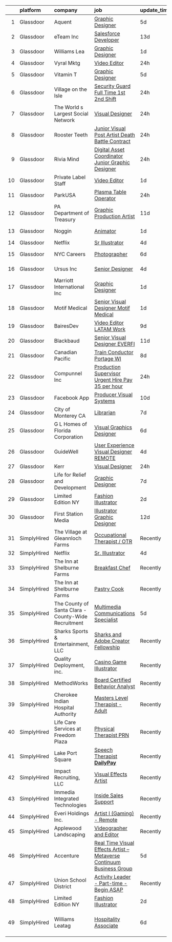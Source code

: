 

|    | platform    | company                                             | job                                                                                                                                                                                                                                                                                                                                                                                                                                                                                                                                                                                                                                                                                                                                                                                                                                                                                                                                                                                                                                                                                                                                                                                                                                                                                                                                                                                      | update_time   | location                    |
|---:|:------------|:----------------------------------------------------|:-----------------------------------------------------------------------------------------------------------------------------------------------------------------------------------------------------------------------------------------------------------------------------------------------------------------------------------------------------------------------------------------------------------------------------------------------------------------------------------------------------------------------------------------------------------------------------------------------------------------------------------------------------------------------------------------------------------------------------------------------------------------------------------------------------------------------------------------------------------------------------------------------------------------------------------------------------------------------------------------------------------------------------------------------------------------------------------------------------------------------------------------------------------------------------------------------------------------------------------------------------------------------------------------------------------------------------------------------------------------------------------------|:--------------|:----------------------------|
|  1 | Glassdoor   | Aquent                                              | [Graphic Designer](https://www.glassdoor.com/partner/jobListing.htm?pos=107&ao=1110586&s=58&guid=00000180fa021049bd8d2f027c6d11ff&src=GD_JOB_AD&t=SR&vt=w&cs=1_6530e55d&cb=1653461881274&jobListingId=1007877306846&cpc=C4A69CCDBB3B9599&jrtk=3-0-1g3t0443e3807001-1g3t0443rkf2n800-6481c9cdaf4baded--6NYlbfkN0DMrcEu7yrtATojKJA7cEzGQ3FdRGWLh0CZQInL4ECGI9gD0Wolx9R2EDT7B77c2cTyQDkqyA_RLZ2dQJPcGTFe5uBIYcfU2tr4e68Tm3MpsOkProIf1YDLd3CCJc0_dd97A9BMhT6qrNPagmMo6aJfw-XVQ8yC-bFCjPxmQEvppGbqU_e6_Zb4sLKWahj4G46jojzsP-SjqCNnHBTiflsscCWOVTpqfxMo_4s6UpBEJPlvmhw159_2wfaiqXUPWPlPk-XPMvIZmEgriXocM8IIshjziv243we9OMcU5uOS08x-7mhbkdocgH1rsvyAbTWKItBTDZkQls2QxEp8ghJKO5Ij26DxsmCgQpCSjIQKdP0G9_3YaCwlLqXHv0XAN1PdnNSNHhTknRXTfhQkKh6Fnk4TATsNOBekr4ZAhUO4fkybqf8jsvak7JwV9ETD05OKs9ScEUZCvA%3D%3D)                                                                                                                                                                                                                                                                                                                                                                                                                                                                                                                                                                                       | 5d            | Remote                      |
|  2 | Glassdoor   | eTeam Inc                                           | [Salesforce Developer](https://www.glassdoor.com/partner/jobListing.htm?pos=112&ao=1136043&s=58&guid=00000180fa021049bd8d2f027c6d11ff&src=GD_JOB_AD&t=SR&vt=w&cs=1_6be30cb8&cb=1653461881275&jobListingId=1007854457730&jrtk=3-0-1g3t0443e3807001-1g3t0443rkf2n800-859b901e1865a6c5-)                                                                                                                                                                                                                                                                                                                                                                                                                                                                                                                                                                                                                                                                                                                                                                                                                                                                                                                                                                                                                                                                                                    | 13d           | Chicago, IL                 |
|  3 | Glassdoor   | Williams Lea                                        | [Graphic Designer](https://www.glassdoor.com/partner/jobListing.htm?pos=104&ao=1110586&s=58&guid=00000180fa021049bd8d2f027c6d11ff&src=GD_JOB_AD&t=SR&vt=w&cs=1_be7c32a5&cb=1653461881274&jobListingId=1007885871572&cpc=6FC5BA77C9A4CD78&jrtk=3-0-1g3t0443e3807001-1g3t0443rkf2n800-f455aa3685472698--6NYlbfkN0Afw57Q_E86u0n5pDRa3a1ggl-5Y7CLs5OS8nOb7Upq0GrZ45udiQdT8saOK6ufXae7gOKd4pwRZFjuAKJwEuwAGMzKWb0NAGnv5ArqNDld2DaTo5DAjxs0h6ytm8krw0QCOYfNLvFFNHTLhX1xYUG0wtIBexGHIX1rreNXU1rzobiOMMigJIrRTn9vFbj28SApp5ta7rfSco9U5dAgXrspv9kuG1O1kd4tL3QNjghrUHIvW9NeXbqgtD3eVL47irQuKXWgcPrF1cQfc7Yz-Mc0NXZZtFvJ3k_sa-qbcOmG-TueY0oFzXI9ct8PI8XJvOWbFd5O4tqiAqhdXFlArihAvcjGCU0kKbZrQ0OeKD-1c5jW9h0LfSoeckkaG_L8egNHDnNfkhlMmz2aLXOf71upxDDhCiGQD5cc9Wzkm3OAgF9sE6elfaGCImxWpcIHhDSaHN_aiAnB3xQx6FGLNhezEBssIHjc2X3M2TP9ueFD8C0TZivx-22VYjZaKLAnPTb2VFeiCywNJ1vNi8iQUdgKwKbH9fpTsIjDZbR4kq-MOjHiWIbs_MEA2jZ4NHaHFtcKW8-o_c-P0wcx8Yx6zrnK_QAXS1AjWx9IfvQa2zqfbJooMHKE4PhFzLDJRPer-rkCBPirYSy00LUgi89zcYs8P0z1Wzg_pbysfWDRNfWCq_uubN-fCpI5Y1ArIsHjqMH5CJDQZEX4aL1GfnDRbLUbtXXm-duMqT0HC--oneNIwPyvVw-m2hqw9zeA6P3H3oQTw2BIIJrdMJBpSXSD14hDAB0qPjLPiHw%3D)                                                                                                                                                                                                                                     | 1d            | New York, NY                |
|  4 | Glassdoor   | Vyral Mktg                                          | [Video Editor](https://www.glassdoor.com/partner/jobListing.htm?pos=119&ao=1136043&s=58&guid=00000180fa021049bd8d2f027c6d11ff&src=GD_JOB_AD&t=SR&vt=w&ea=1&cs=1_331cb7c2&cb=1653461881276&jobListingId=1007889695459&jrtk=3-0-1g3t0443e3807001-1g3t0443rkf2n800-2de894077b9d2457-)                                                                                                                                                                                                                                                                                                                                                                                                                                                                                                                                                                                                                                                                                                                                                                                                                                                                                                                                                                                                                                                                                                       | 24h           | Omaha, NE                   |
|  5 | Glassdoor   | Vitamin T                                           | [Graphic Designer](https://www.glassdoor.com/partner/jobListing.htm?pos=106&ao=1110586&s=58&guid=00000180fa021049bd8d2f027c6d11ff&src=GD_JOB_AD&t=SR&vt=w&cs=1_5d552f97&cb=1653461881274&jobListingId=1007877187329&cpc=8795CF9063CD573D&jrtk=3-0-1g3t0443e3807001-1g3t0443rkf2n800-a904d3ba8a45659f--6NYlbfkN0DMrcEu7yrtATojKJA7cEzGQ3FdRGWLh0CZQInL4ECGI6k5tN82kdM0OKoro5eXmjrufZqZtXfByh95POie7Dk4LU8AtDKfROUtvhwyHSRX0BPiC4O9LsMimw_JRRO4mI7EgKB9dPnx7FcR5W7gjg1_OSVrvxRwmVUfNlu4UljO7gmoSlQcSfqlTZJbUFrVEA1V-mmRZBvThyZYbSqP4cDduzigK5UujjRiJN5bi88TwDoLXfcf5CXIIPHbK683CFtC7NWs2IdYYl-ZjLqFETIpMw0yiAzlI-P2OpzvezBb2NaGQ_MDCoSU71yNU6rH3wPTmPigSIpURo5sGu3enEqQiI1VnWmyfK0VpAjwRkqb4dsT4ktcz0rMn_2u0G_5EBVktBvrloR9_b9fX6kN7wMzkgwOxVHAJF54xqXMmRC19lM08SWvh4m_s_UFOKfa0AEniZUn7e3Ok7ZdriPulSct)                                                                                                                                                                                                                                                                                                                                                                                                                                                                                                                                                                                   | 5d            | Remote                      |
|  6 | Glassdoor   | Village on the Isle                                 | [Security Guard   Full Time   1st   2nd Shift](https://www.glassdoor.com/partner/jobListing.htm?pos=129&ao=1136043&s=58&guid=00000180fa021049bd8d2f027c6d11ff&src=GD_JOB_AD&t=SR&vt=w&cs=1_2762c8c9&cb=1653461881281&jobListingId=1007889899021&jrtk=3-0-1g3t0443e3807001-1g3t0443rkf2n800-4cc98653fa6e1ace-)                                                                                                                                                                                                                                                                                                                                                                                                                                                                                                                                                                                                                                                                                                                                                                                                                                                                                                                                                                                                                                                                            | 24h           | Venice, FL                  |
|  7 | Glassdoor   | The World s Largest Social Network                  | [Visual Designer](https://www.glassdoor.com/partner/jobListing.htm?pos=105&ao=1110586&s=58&guid=00000180fa021049bd8d2f027c6d11ff&src=GD_JOB_AD&t=SR&vt=w&ea=1&cs=1_daa7f4d6&cb=1653461881275&jobListingId=1007890992157&cpc=A65DF3A704A48F9B&jrtk=3-0-1g3t0443e3807001-1g3t0443rkf2n800-ed9ce4049e51a4ff--6NYlbfkN0DSgjPPcnEdvoK3uuxfISLALE6pB1FR7YSHOr_tSg5_QGIhoz_2VqUepdcKLBLI_zR7N3HAHyg0z2NlC88Xx28WzzRLRFQVTgUXr2B-Nuc2n5hbenLub6C7dGiuPZ1Ewn3tBEIZbTQkhddioPWKJi-Nnhb9r85uYMoaPBoq7_x6qEf6spCPF0COsfKfzDXS5zW7tZ3Ehf2VzG6AvWFS_uDaSIOnlLjJAs9alTI63ADnUnYPatyIqUJ90zAS2XRJHvTaGcjZ89v4rFV1-qKTffABxUQ7uN6uTJRqFXxQyPpdDk6FmIJHWlOkKqdNDp1PSbS0yKjogAp8OuO7wsR1EwSewa4qDdVcE7eLN53Hl0KdmUspUvvhmyJfeDW8KCyzdUbPXmdieXRGfC0Uwh_Z9d8VM2OG_K9fkj5g2U4XHR0y4grLM8PAI-8Nu5qwxi3whNGwiB6w-ezIz9uZDrRkPPmCiWyXC20Bg-DZWoFNugCzb6mT1Anh2LcMcidXGW96LubXZAf2lySbEY0s9wmJuPd7O-TKdSad65Fh4EaoFuzCqmrlnAod7EkBF_KxIR6ZtogGnfBspWMleo9FA-bgG8ZAMEMTJZDveSg%3D)                                                                                                                                                                                                                                                                                                                                                                                                                                 | 24h           | New York, NY                |
|  8 | Glassdoor   | Rooster Teeth                                       | [Junior Visual Post Artist  Death Battle   Contract](https://www.glassdoor.com/partner/jobListing.htm?pos=124&ao=1136043&s=58&guid=00000180fa021049bd8d2f027c6d11ff&src=GD_JOB_AD&t=SR&vt=w&cs=1_d1d886a0&cb=1653461881280&jobListingId=1007889893029&jrtk=3-0-1g3t0443e3807001-1g3t0443rkf2n800-4e0f2f0c30e82486-)                                                                                                                                                                                                                                                                                                                                                                                                                                                                                                                                                                                                                                                                                                                                                                                                                                                                                                                                                                                                                                                                      | 24h           | Austin, TX                  |
|  9 | Glassdoor   | Rivia Mind                                          | [Digital Asset Coordinator   Junior Graphic Designer](https://www.glassdoor.com/partner/jobListing.htm?pos=102&ao=1110586&s=58&guid=00000180fa021049bd8d2f027c6d11ff&src=GD_JOB_AD&t=SR&vt=w&ea=1&cs=1_dfc3c785&cb=1653461881274&jobListingId=1007890102769&cpc=AF770993EC679D41&jrtk=3-0-1g3t0443e3807001-1g3t0443rkf2n800-5a18e3f000fb5be6--6NYlbfkN0DBHElbVzrerPYjGQLoFxzI3mE6t27TSbnoU03QMlrpXYSCuylsV1G3U28nWRWRtW9Ovagy9nFMYkH5D5wK5AB-IA8UapfQr8f-fjXa0PlR0Bjm72fpGLBfb6wur8Ja0KSQa0iZx9k9qCqUFg8k_8CQ2KfZHqbAE9SRRWMFOgniHbT_BzwwuTQ4EkHMT_kxe4FhSLWAz6vqPFxpE7h21_NNjJOg-sVM6Jv5s36NWLZuCstsVGjamErwJVk7U8W1CtSEDwEEVFEmPYyG1Ov6byPCtplcy-P7FW3KhVo5S5CPWxEqcgtK5mMUDm3zICCQY3oddSkx9yScfUT2duCEkriFJfGeqLhFlZA6pDILIQEELBftE8uLjTeHNPQh7W_H8bHc7QxISzanH63o2J8BwOsFKneE7yJIpc4BEcdNCxXBzPFe-fXl4BvgKHOwGD5mNmSOMUeu9bsbNjEEBVwxeyTKUjTlSRHtgdZnrORJZPo4ijccEjY1PoU0O8dTrvoWMdU%3D)                                                                                                                                                                                                                                                                                                                                                                                                                                                                                             | 24h           | Remote                      |
| 10 | Glassdoor   | Private Label Staff                                 | [Video Editor](https://www.glassdoor.com/partner/jobListing.htm?pos=114&ao=1136043&s=58&guid=00000180fa021049bd8d2f027c6d11ff&src=GD_JOB_AD&t=SR&vt=w&ea=1&cs=1_14ede5f6&cb=1653461881275&jobListingId=1007887136105&jrtk=3-0-1g3t0443e3807001-1g3t0443rkf2n800-ec9544328fed835d-)                                                                                                                                                                                                                                                                                                                                                                                                                                                                                                                                                                                                                                                                                                                                                                                                                                                                                                                                                                                                                                                                                                       | 1d            | Baltimore, MD               |
| 11 | Glassdoor   | ParkUSA                                             | [Plasma Table Operator](https://www.glassdoor.com/partner/jobListing.htm?pos=126&ao=1136043&s=58&guid=00000180fa021049bd8d2f027c6d11ff&src=GD_JOB_AD&t=SR&vt=w&cs=1_185d48a3&cb=1653461881280&jobListingId=1007889867986&jrtk=3-0-1g3t0443e3807001-1g3t0443rkf2n800-b03be94b91ebca61-)                                                                                                                                                                                                                                                                                                                                                                                                                                                                                                                                                                                                                                                                                                                                                                                                                                                                                                                                                                                                                                                                                                   | 24h           | Houston, TX                 |
| 12 | Glassdoor   | PA Department of Treasury                           | [Graphic Production Artist](https://www.glassdoor.com/partner/jobListing.htm?pos=103&ao=1110586&s=58&guid=00000180fa021049bd8d2f027c6d11ff&src=GD_JOB_AD&t=SR&vt=w&ea=1&cs=1_a72c3fc4&cb=1653461881274&jobListingId=1007861835366&cpc=9DC6E4D8324653EE&jrtk=3-0-1g3t0443e3807001-1g3t0443rkf2n800-d1e86d3640b29cbb--6NYlbfkN0Bhl-FdKKiMAjH1L6cZ6qJWSAe0Tf1J8XERlKcs7NjnmiZvyAlBgE8BtwYDgFO6M0TbK7deMqshs6in4yCjSkwr116EpvKkxiUTLohjUcof7fosk-gKJKbkkGVI5I-yur734tK0tXLpK2HBHVXPpE-edNQBgpn0sNwAaXZrOUxvySCoXniiBQlRjITCeVKegDDzgKrk_zjvZ6OmJzROH-kZ41JdtyGFbw4NYyYBE3nTA-F2qzFCoJ4Vob_Rx66JZncj_jna2cROQSINEvvZitIJh8s5D_Fa6FVpc3M4XAhSNgHBCMmej3VCHVITY5xG88i-KGnjWPN9i0hZ4sac1WiYu8FmgWpEUxd2iVp4JCohKjpmkmsNAWavuV0qeTBrpJjDpN-eNSbCyG-2cRQ34mtUzDk-YUK3ZznYF0lSoYvLyQxwXGeO__2fonRXMSPvflWOlZja2j7YY-AqSLrnf6UazP3wpsE_FqoIVVR-ib_T9HkOwk-H1ctCP_7yNiMfpTpbBTON5lsfSw%3D%3D)                                                                                                                                                                                                                                                                                                                                                                                                                                                                                                         | 11d           | Harrisburg, PA              |
| 13 | Glassdoor   | Noggin                                              | [Animator](https://www.glassdoor.com/partner/jobListing.htm?pos=116&ao=1136043&s=58&guid=00000180fa021049bd8d2f027c6d11ff&src=GD_JOB_AD&t=SR&vt=w&cs=1_858d6758&cb=1653461881276&jobListingId=1007886627849&jrtk=3-0-1g3t0443e3807001-1g3t0443rkf2n800-2723e75647fd01ba-)                                                                                                                                                                                                                                                                                                                                                                                                                                                                                                                                                                                                                                                                                                                                                                                                                                                                                                                                                                                                                                                                                                                | 1d            | New York, NY                |
| 14 | Glassdoor   | Netflix                                             | [Sr  Illustrator](https://www.glassdoor.com/partner/jobListing.htm?pos=111&ao=1136043&s=58&guid=00000180fa021049bd8d2f027c6d11ff&src=GD_JOB_AD&t=SR&vt=w&cs=1_f1824d4f&cb=1653461881275&jobListingId=1007880312763&jrtk=3-0-1g3t0443e3807001-1g3t0443rkf2n800-aba62c5e690865f5-)                                                                                                                                                                                                                                                                                                                                                                                                                                                                                                                                                                                                                                                                                                                                                                                                                                                                                                                                                                                                                                                                                                         | 4d            | Remote                      |
| 15 | Glassdoor   | NYC Careers                                         | [Photographer](https://www.glassdoor.com/partner/jobListing.htm?pos=120&ao=1136043&s=58&guid=00000180fa021049bd8d2f027c6d11ff&src=GD_JOB_AD&t=SR&vt=w&cs=1_3c6274f6&cb=1653461881280&jobListingId=1007873133841&jrtk=3-0-1g3t0443e3807001-1g3t0443rkf2n800-4e7b1ebae02a3519-)                                                                                                                                                                                                                                                                                                                                                                                                                                                                                                                                                                                                                                                                                                                                                                                                                                                                                                                                                                                                                                                                                                            | 6d            | Brooklyn, NY                |
| 16 | Glassdoor   | Ursus  Inc                                          | [Senior Designer](https://www.glassdoor.com/partner/jobListing.htm?pos=109&ao=1110586&s=58&guid=00000180fa021049bd8d2f027c6d11ff&src=GD_JOB_AD&t=SR&vt=w&ea=1&cs=1_1fd61d55&cb=1653461881275&jobListingId=1007880188150&cpc=5EFBB0462F9C6B7A&jrtk=3-0-1g3t0443e3807001-1g3t0443rkf2n800-f790604e3c5aaa42--6NYlbfkN0CT8vBT9H5mqECx2dfLV_FONLPDKpIRssxVwtj05Tmm4rA5I0VNOPdM1oYsK66ov5pXlpwwpN5JW6UYcdpLwltPh-PovBYBfFQZ84mJvVKzy9hVUYOrHFJehdVWiGLiHjTRU7zi4ktlpLeM4lCzA06B9mI3aHrfIHAebzRt4MABrwl-5MMxFCjYAyyOiYLylHju7iW5_L5RTLG40kww7InI31BGCUeB5ysn0_i4CbYhlQYKMF-n-dHeGkRiSsOJoVy3mXDNeKn_QAnszuHir6OQGkYc8Unyp2P8WgiAYM7wcpQxTME3N8_3mFIsoGmj54jUK5_Fqfp6jWzD2HWKcVf7GZ8HbxRLv_NWO_JGa9DLMvZoBABwrNJm-r52F88ZJph3jvVFg9mWTWwrHAPLgiKKe654oDyct7adFQepAMFYOwVx1CdEkPpk5J1nIDEJ6Ns_rHty8QoEJPXckrITNkSWiRG9QO91uSHvczPN4OVc6S9dyo247EhV1dRHgBvejQiNyWehh68gG5qeKrtrWchJi19UO2psy7VBUhDLhBzrIRxK3vUrLNyiOx41KJeykmnIvqWrikuWyl1tEqq4b19YcgFDGOYgFvYDIeXk-t7bEi4Q5HZxhIRW0Epw1_t0n8hyKx0nWnDGwInyOF9mBSIfxujRCVCsuQgV21EhO9IV58eRlx9mxQ0MTKEuPziDsNlkAMA9ywmorvFFizYWrgNTFfOaikT0iUVxmCpQBlRRsDQrL093wbgvSDmfuyK7vujkFL8NwyYeHRwaI87cH3dc_27TzoZmRznaAvirP54DStGgnwwSb8E4gGWzleT0RwGeJX2rS_U4r01DXAacu2d3CDyyXvQEc9POfh7FohFJK5OvEh3w35c7pN-SxWw9TPDdgUPlApJiBNqQxd9D595Sre1Zrx4MK3FdDfmp8stH1Lo0aVFGLd1NYrmQMN9TDDFerHm_JJ41DBQwWG8jeDsGTdSFS3xi4orGhc4MN1b23ZaBJuPFFRRMh8QKU8ZCPiM%3D) | 4d            | Berkeley, CA                |
| 17 | Glassdoor   | Marriott International  Inc                         | [Graphic Designer](https://www.glassdoor.com/partner/jobListing.htm?pos=128&ao=1136043&s=58&guid=00000180fa021049bd8d2f027c6d11ff&src=GD_JOB_AD&t=SR&vt=w&cs=1_df2c2ee0&cb=1653461881281&jobListingId=1007887425556&jrtk=3-0-1g3t0443e3807001-1g3t0443rkf2n800-a59d261ad0a33b3a-)                                                                                                                                                                                                                                                                                                                                                                                                                                                                                                                                                                                                                                                                                                                                                                                                                                                                                                                                                                                                                                                                                                        | 1d            | Grapevine, TX               |
| 18 | Glassdoor   | Motif Medical                                       | [Senior Visual Designer   Motif Medical](https://www.glassdoor.com/partner/jobListing.htm?pos=115&ao=1136043&s=58&guid=00000180fa021049bd8d2f027c6d11ff&src=GD_JOB_AD&t=SR&vt=w&cs=1_c2969145&cb=1653461881276&jobListingId=1007886803509&jrtk=3-0-1g3t0443e3807001-1g3t0443rkf2n800-5097aa4e3d953b05-)                                                                                                                                                                                                                                                                                                                                                                                                                                                                                                                                                                                                                                                                                                                                                                                                                                                                                                                                                                                                                                                                                  | 1d            | Asheville, NC               |
| 19 | Glassdoor   | BairesDev                                           | [Video Editor  LATAM  Work](https://www.glassdoor.com/partner/jobListing.htm?pos=127&ao=1136043&s=58&guid=00000180fa021049bd8d2f027c6d11ff&src=GD_JOB_AD&t=SR&vt=w&cs=1_18e3a50a&cb=1653461881281&jobListingId=1007863640493&jrtk=3-0-1g3t0443e3807001-1g3t0443rkf2n800-23676dd47907aceb-)                                                                                                                                                                                                                                                                                                                                                                                                                                                                                                                                                                                                                                                                                                                                                                                                                                                                                                                                                                                                                                                                                               | 9d            | Colon, PA                   |
| 20 | Glassdoor   | Blackbaud                                           | [Senior Visual Designer   EVERFI](https://www.glassdoor.com/partner/jobListing.htm?pos=121&ao=1136043&s=58&guid=00000180fa021049bd8d2f027c6d11ff&src=GD_JOB_AD&t=SR&vt=w&cs=1_15837d2d&cb=1653461881280&jobListingId=1007861583733&jrtk=3-0-1g3t0443e3807001-1g3t0443rkf2n800-465e3e51c1d92714-)                                                                                                                                                                                                                                                                                                                                                                                                                                                                                                                                                                                                                                                                                                                                                                                                                                                                                                                                                                                                                                                                                         | 11d           | Remote                      |
| 21 | Glassdoor   | Canadian Pacific                                    | [Train Conductor   Portage  WI](https://www.glassdoor.com/partner/jobListing.htm?pos=117&ao=1136043&s=58&guid=00000180fa021049bd8d2f027c6d11ff&src=GD_JOB_AD&t=SR&vt=w&cs=1_b9f01504&cb=1653461881276&jobListingId=1007867401406&jrtk=3-0-1g3t0443e3807001-1g3t0443rkf2n800-f8356221b14a9365-)                                                                                                                                                                                                                                                                                                                                                                                                                                                                                                                                                                                                                                                                                                                                                                                                                                                                                                                                                                                                                                                                                           | 8d            | Portage, WI                 |
| 22 | Glassdoor   | Compunnel Inc                                       | [Production Supervisor   Urgent Hire   Pay  35 per hour](https://www.glassdoor.com/partner/jobListing.htm?pos=110&ao=1110586&s=58&guid=00000180fa021049bd8d2f027c6d11ff&src=GD_JOB_AD&t=SR&vt=w&ea=1&cs=1_2c7f4aa7&cb=1653461881275&jobListingId=1007890098398&cpc=3BA4CE39D5B5DEF5&jrtk=3-0-1g3t0443e3807001-1g3t0443rkf2n800-565495c52e52ad0c--6NYlbfkN0DU7hgtDhmC-fI0i-N7DqaBmluWfFdS70gHoSazL13xmdvqeN22f1DQ6w28U7ClO_VoyRpEuVM0QjpUkf-MLOLQivWvyTBCHJEIEU4u-01IwnzQ0LSM7WmVPWC7cfXJmCzHC230tj0VQiA3FqU8j-1rINOyw6TH5LqpiryoRrWN5ehljsO9mvmyR6Z-yXaq25hlSxganHfbQjLTsAPPF9IAMdfSKSvhJc9sHK9arbvM2HIji1wSC4odE5f9Jv2_jW9buCN6WN1UhEHQ8yjmkRU8-SSWUCjTCAlj-MxYa-PdU8ocm2JA8vxW5AYhdFdNQ49YqzOkoX7YyPsaQXuxu6Ag6CuY_hAwXD3yKYWIFtecRTA1ty5DFdyjVSgqsfpcU6jB-xYTJRoDL7J3iU8HfZ1V_b3OUPE0bPrFpiFMB1lw7iwd4ZbgLm967fSsSku-dTRpRinGXaX6XksLFkRSW8q2QCAI9CsOxYDz2IRQrmbVMxS_sZVW9Ke66mjSazpLvcdLDyckJ0tCk5qLQMTm_dTl)                                                                                                                                                                                                                                                                                                                                                                                                                                                                        | 24h           | Sycamore, IL                |
| 23 | Glassdoor   | Facebook App                                        | [Producer  Visual Systems](https://www.glassdoor.com/partner/jobListing.htm?pos=123&ao=1136043&s=58&guid=00000180fa021049bd8d2f027c6d11ff&src=GD_JOB_AD&t=SR&vt=w&cs=1_c23a9195&cb=1653461881280&jobListingId=1007862945705&jrtk=3-0-1g3t0443e3807001-1g3t0443rkf2n800-1d21de8145ea12bf-)                                                                                                                                                                                                                                                                                                                                                                                                                                                                                                                                                                                                                                                                                                                                                                                                                                                                                                                                                                                                                                                                                                | 10d           | Remote                      |
| 24 | Glassdoor   | City of Monterey  CA                                | [Librarian](https://www.glassdoor.com/partner/jobListing.htm?pos=122&ao=1136043&s=58&guid=00000180fa021049bd8d2f027c6d11ff&src=GD_JOB_AD&t=SR&vt=w&cs=1_a455b742&cb=1653461881280&jobListingId=1007869662401&jrtk=3-0-1g3t0443e3807001-1g3t0443rkf2n800-24a27717bff5c0ef-)                                                                                                                                                                                                                                                                                                                                                                                                                                                                                                                                                                                                                                                                                                                                                                                                                                                                                                                                                                                                                                                                                                               | 7d            | Monterey, CA                |
| 25 | Glassdoor   | G L Homes of Florida Corporation                    | [Visual Graphics Designer](https://www.glassdoor.com/partner/jobListing.htm?pos=130&ao=1136043&s=58&guid=00000180fa021049bd8d2f027c6d11ff&src=GD_JOB_AD&t=SR&vt=w&cs=1_2562ed9c&cb=1653461881281&jobListingId=1007875149918&jrtk=3-0-1g3t0443e3807001-1g3t0443rkf2n800-0e18f59acc450623-)                                                                                                                                                                                                                                                                                                                                                                                                                                                                                                                                                                                                                                                                                                                                                                                                                                                                                                                                                                                                                                                                                                | 6d            | Sunrise, FL                 |
| 26 | Glassdoor   | GuideWell                                           | [User Experience Visual Designer  REMOTE ](https://www.glassdoor.com/partner/jobListing.htm?pos=113&ao=1136043&s=58&guid=00000180fa021049bd8d2f027c6d11ff&src=GD_JOB_AD&t=SR&vt=w&cs=1_0aa0b207&cb=1653461881275&jobListingId=1007880495130&jrtk=3-0-1g3t0443e3807001-1g3t0443rkf2n800-724e2b5a768c864e-)                                                                                                                                                                                                                                                                                                                                                                                                                                                                                                                                                                                                                                                                                                                                                                                                                                                                                                                                                                                                                                                                                | 4d            | Remote                      |
| 27 | Glassdoor   | Kerr                                                | [Visual Designer](https://www.glassdoor.com/partner/jobListing.htm?pos=101&ao=1110586&s=58&guid=00000180fa021049bd8d2f027c6d11ff&src=GD_JOB_AD&t=SR&vt=w&cs=1_79e16884&cb=1653461881274&jobListingId=1007891089235&cpc=BCC169F53084E245&jrtk=3-0-1g3t0443e3807001-1g3t0443rkf2n800-b6f85b23a7063880--6NYlbfkN0AOHwrLlyTXiG3HfdcLhaCVf3-H-RbPAVLFEo3oL0rfm3fE8m1zPVraZSUGq2CqPCkcwpUJo9YmwYnApl_Gfriz_gWYzBZTi0009kxhjHqdSMvCV0MZm7JjQvCKGQC3Uf6e7ABi6oauSd0Qo-8tijbNiFxueDy_e_110dtdhN09dtsXroUeFwK4Bcgj9itZjI4v-O2ktZOeL21PBGtuftuJCOyiAfHE0AnTi1Yj26y0pxPtFLuiUOWJ3HkTwWvCgIjIdepTCPUE3ZPOtoYjnn0WtXiEEG4K2ADEAcsyYfSfAhMK8qzUBABY4krk7QeeBPDGlZSeyPOe0eLDykBzsnEazbfM_fNh8-N_Bj9CK01YopFLbcJE8dOvb8ejn_Jrb1BMxiyXv5TvmCGCNHaXqL-Ix6_xVNnUqvMJOmp_Ez9JPK8AyCIdh8bmXUj_9aeSl6TAXqI_Mw61WblfuOJpcA1-2OZc__TfHfWr7GUpbj1IysCOetOS5uaVvuWGhFwmZonQKpmxKSvcBJfhLdTGEW7pb9kMgKJRY4Pm3moTDxSF8mnW5_axe0v-OhWtl-LCHhHThw87eOdXvQ%3D%3D)                                                                                                                                                                                                                                                                                                                                                                                                                                                        | 24h           | Brea, CA                    |
| 28 | Glassdoor   | Life for Relief and Development                     | [Graphic Designer](https://www.glassdoor.com/partner/jobListing.htm?pos=108&ao=1110586&s=58&guid=00000180fa021049bd8d2f027c6d11ff&src=GD_JOB_AD&t=SR&vt=w&ea=1&cs=1_7c767d01&cb=1653461881275&jobListingId=1007869682280&cpc=8795CF9063CD573D&jrtk=3-0-1g3t0443e3807001-1g3t0443rkf2n800-71dc6a145e31e455--6NYlbfkN0De79EudH-ELfKev3hkocuRAqbhkRWEayWM_E9jlXXKsukUXvrk2bQCvlGmz3nH48nlwaf2q4J2iCPlBI6nn777UKQngM9wJ4anf6MVQ5dDDIVSdZ7fo8Mr8rPznlClCRc-k_SadEE3CSilonyliipVIpY2qbtVEupD9WTcl4xxFVa3gr73OtCsRA2U3c6lNCxryeTa2sK8o3UAy-iC7LU4QrbTehD1e00keDr07bqjZH1rq5-8nzyo2tXTdXLbsYnXU-fNq_0P3I6hUx6v8KoI7fk39Swq4YgNOOFkV2uPyUnCjbb_uTQgtZUr6pOvIiDMTOmawMHUo3a0sbnBT3k0nBTkHGvyZ6tGUVjDV-wwsNxqbWhiHrJmH7RV6SsGSsDvwBWtbU-1BMqezxWN0L5CFHT3sgPOYfXQsVehNxrUHzQOmAgGKZD5h4iguz8y7w4RORYjJD95zRLBkQQ-wMj1acoMMgrRQEzdQsq1o7f-2uQlfqaASS4LiaJajTAGBnk%3D)                                                                                                                                                                                                                                                                                                                                                                                                                                                                                                                                | 7d            | Remote                      |
| 29 | Glassdoor   | Limited Edition NY                                  | [Fashion Illustrator](https://www.glassdoor.com/partner/jobListing.htm?pos=118&ao=1136043&s=58&guid=00000180fa021049bd8d2f027c6d11ff&src=GD_JOB_AD&t=SR&vt=w&ea=1&cs=1_7005ae37&cb=1653461881276&jobListingId=1007882435011&jrtk=3-0-1g3t0443e3807001-1g3t0443rkf2n800-7d49bf2b1f033683-)                                                                                                                                                                                                                                                                                                                                                                                                                                                                                                                                                                                                                                                                                                                                                                                                                                                                                                                                                                                                                                                                                                | 2d            | Monroe, NY                  |
| 30 | Glassdoor   | First Station Media                                 | [Illustrator Graphic Designer](https://www.glassdoor.com/partner/jobListing.htm?pos=125&ao=1136043&s=58&guid=00000180fa021049bd8d2f027c6d11ff&src=GD_JOB_AD&t=SR&vt=w&ea=1&cs=1_cb13af95&cb=1653461881280&jobListingId=1007857722841&jrtk=3-0-1g3t0443e3807001-1g3t0443rkf2n800-027e94471bd27712-)                                                                                                                                                                                                                                                                                                                                                                                                                                                                                                                                                                                                                                                                                                                                                                                                                                                                                                                                                                                                                                                                                       | 12d           | Remote                      |
| 31 | SimplyHired | The Village at Gleannloch Farms                     | [Occupational Therapist / OTR](https://www.simplyhired.com/job/lyLad4AQlplJe0KSFyzRPqe0jUVF6P2b4FhFn-ZEeLrOOXe6aPLxPg?q=visual+effects)                                                                                                                                                                                                                                                                                                                                                                                                                                                                                                                                                                                                                                                                                                                                                                                                                                                                                                                                                                                                                                                                                                                                                                                                                                                  | Recently      | Spring, TX                  |
| 32 | SimplyHired | Netflix                                             | [Sr. Illustrator](https://www.simplyhired.com/job/gvB5XFtICjHSsyDCaMyJK4Csma9RGhnfWSJeR-ckq2WqNuSwBrIklQ?q=visual+effects)                                                                                                                                                                                                                                                                                                                                                                                                                                                                                                                                                                                                                                                                                                                                                                                                                                                                                                                                                                                                                                                                                                                                                                                                                                                               | 4d            | Remote                      |
| 33 | SimplyHired | The Inn at Shelburne Farms                          | [Breakfast Chef](https://www.simplyhired.com/job/0jrcAaW3D1ZvF9M_z-J6AuZ238hKRId3b7EM7Mq1o9jXceDBZdeE7Q?q=visual+effects)                                                                                                                                                                                                                                                                                                                                                                                                                                                                                                                                                                                                                                                                                                                                                                                                                                                                                                                                                                                                                                                                                                                                                                                                                                                                | Recently      | Shelburne, VT               |
| 34 | SimplyHired | The Inn at Shelburne Farms                          | [Pastry Cook](https://www.simplyhired.com/job/vY_l9UjVJ6x1Nukh8-fzSqsyElew8x1nvft8t7G2dC1Ehw8zDq6KuQ?q=visual+effects)                                                                                                                                                                                                                                                                                                                                                                                                                                                                                                                                                                                                                                                                                                                                                                                                                                                                                                                                                                                                                                                                                                                                                                                                                                                                   | Recently      | Shelburne, VT               |
| 35 | SimplyHired | The County of Santa Clara - County-Wide Recruitment | [Multimedia Communications Specialist](https://www.simplyhired.com/job/PKkB4Gnvx2r2kk360s1s_48yEaPFmDf2JlsIxZLK5hdh5q4yBYfkrA?q=visual+effects)                                                                                                                                                                                                                                                                                                                                                                                                                                                                                                                                                                                                                                                                                                                                                                                                                                                                                                                                                                                                                                                                                                                                                                                                                                          | 5d            | San Jose, CA                |
| 36 | SimplyHired | Sharks Sports & Entertainment, LLC                  | [Sharks and Adobe Creator Fellowship](https://www.simplyhired.com/job/bv-Su-YdHCSYl5gqoDGrm8uuKfXcqMKu2lytDA27kww2go6BxLuN5g?q=visual+effects)                                                                                                                                                                                                                                                                                                                                                                                                                                                                                                                                                                                                                                                                                                                                                                                                                                                                                                                                                                                                                                                                                                                                                                                                                                           | Recently      | San Jose, CA                |
| 37 | SimplyHired | Quality Deployment, inc.                            | [Casino Game Illustrator](https://www.simplyhired.com/job/11XkHzTvsdC29-8zbQmk8RqCxict-LOKTK2U7Z1IcQ3bHMlai16Y_Q?q=visual+effects)                                                                                                                                                                                                                                                                                                                                                                                                                                                                                                                                                                                                                                                                                                                                                                                                                                                                                                                                                                                                                                                                                                                                                                                                                                                       | Recently      | Escondido, CA               |
| 38 | SimplyHired | MethodWorks                                         | [Board Certified Behavior Analyst](https://www.simplyhired.com/job/waBo_4fr9ocI3OA_ESqiA7ISWzJojZp5ZrK-JYrPE2Mc-utbYfKTEw?q=visual+effects)                                                                                                                                                                                                                                                                                                                                                                                                                                                                                                                                                                                                                                                                                                                                                                                                                                                                                                                                                                                                                                                                                                                                                                                                                                              | Recently      | Anchorage, AK               |
| 39 | SimplyHired | Cherokee Indian Hospital Authority                  | [Masters Level Therapist - Adult](https://www.simplyhired.com/job/Zb1f9ndDfCV9DwGpRQtBDaD502p99LL1Fuxm0qJ1PxK8iNIQhLI8UA?q=visual+effects)                                                                                                                                                                                                                                                                                                                                                                                                                                                                                                                                                                                                                                                                                                                                                                                                                                                                                                                                                                                                                                                                                                                                                                                                                                               | Recently      | Cherokee, NC                |
| 40 | SimplyHired | Life Care Services at Freedom Plaza                 | [Physical Therapist PRN](https://www.simplyhired.com/job/D1YwGQEz5FI5lwUI170PsC8HjRUvQMA6FKYOWtqWKkmSyy73FB3MrQ?q=visual+effects)                                                                                                                                                                                                                                                                                                                                                                                                                                                                                                                                                                                                                                                                                                                                                                                                                                                                                                                                                                                                                                                                                                                                                                                                                                                        | Recently      | Sun City Center, FL         |
| 41 | SimplyHired | Lake Port Square                                    | [Speech Therapist **DailyPay**](https://www.simplyhired.com/job/UnbmGA5ask0d3rqUECA3Vus0b1qHb1rsdbo-W4HeVzi_DQ2TQoAJ7Q?q=visual+effects)                                                                                                                                                                                                                                                                                                                                                                                                                                                                                                                                                                                                                                                                                                                                                                                                                                                                                                                                                                                                                                                                                                                                                                                                                                                 | Recently      | Leesburg, FL                |
| 42 | SimplyHired | Impact Recruiting, LLC                              | [Visual Effects Artist](https://www.simplyhired.com/job/FO8ptefBT05xcYHpXJHWZcphLHtAAkg_E6wWGwlIYOBR1HC95dfkNQ?q=visual+effects)                                                                                                                                                                                                                                                                                                                                                                                                                                                                                                                                                                                                                                                                                                                                                                                                                                                                                                                                                                                                                                                                                                                                                                                                                                                         | Recently      | Dallas, TX                  |
| 43 | SimplyHired | Immedia Integrated Technologies                     | [Inside Sales Support](https://www.simplyhired.com/job/5fj02t1TaLCWGsr-ze2vhHzkZhBgG3o10SP-SWIV1PhSGgaW1HCDMA?q=visual+effects)                                                                                                                                                                                                                                                                                                                                                                                                                                                                                                                                                                                                                                                                                                                                                                                                                                                                                                                                                                                                                                                                                                                                                                                                                                                          | Recently      | Scottsdale, AZ              |
| 44 | SimplyHired | Everi Holdings Inc.                                 | [Artist I (Gaming) - Remote](https://www.simplyhired.com/job/0ZDUa4ekuTT8SVCzqELyOSwTvr1UXS779dbm10uPl9axtbVdR-cC4g?q=visual+effects)                                                                                                                                                                                                                                                                                                                                                                                                                                                                                                                                                                                                                                                                                                                                                                                                                                                                                                                                                                                                                                                                                                                                                                                                                                                    | Recently      | Las Vegas, NV               |
| 45 | SimplyHired | Applewood Landscaping                               | [Videographer and Editor](https://www.simplyhired.com/job/1Q6CdZ4ePYeWZY9BfTQVPoxZ3sNB6Dn_H8CsHaGYi9EVq2sajH-4pw?q=visual+effects)                                                                                                                                                                                                                                                                                                                                                                                                                                                                                                                                                                                                                                                                                                                                                                                                                                                                                                                                                                                                                                                                                                                                                                                                                                                       | Recently      | San Jose, CA                |
| 46 | SimplyHired | Accenture                                           | [Real Time Visual Effects Artist – Metaverse Continuum Business Group](https://www.simplyhired.com/job/AQ7svNTs9LoNcMEhUg762ZxksEsuMO6j_lQXYeyGaUy5YBRZfUieLA?q=visual+effects)                                                                                                                                                                                                                                                                                                                                                                                                                                                                                                                                                                                                                                                                                                                                                                                                                                                                                                                                                                                                                                                                                                                                                                                                          | 5d            | San Jose, CA +33 locations  |
| 47 | SimplyHired | Union School District                               | [Activity Leader - Part-time - Begin ASAP](https://www.simplyhired.com/job/ELhw--IqeeevMYgekFdnYf_lhEfL9pn80G2L5gNRDfyiJYdf_YM-iw?q=visual+effects)                                                                                                                                                                                                                                                                                                                                                                                                                                                                                                                                                                                                                                                                                                                                                                                                                                                                                                                                                                                                                                                                                                                                                                                                                                      | Recently      | San Jose, CA                |
| 48 | SimplyHired | Limited Edition NY                                  | [Fashion Illustrator](https://www.simplyhired.com/job/Kst1sPOpa0wlHpg7SbzTrgrLOUc5W-6p3JgYgw1LXwZEyn1ZFHwT5A?q=visual+effects)                                                                                                                                                                                                                                                                                                                                                                                                                                                                                                                                                                                                                                                                                                                                                                                                                                                                                                                                                                                                                                                                                                                                                                                                                                                           | 2d            | Monroe, NY                  |
| 49 | SimplyHired | Williams Leatag                                     | [Hospitality Associate](https://www.simplyhired.com/job/qTJ14wOSkLwKjxEVyoDCo_65nDvHIlJz7XSN5pxm6K-zlzYibsQ-Xw?q=visual+effects)                                                                                                                                                                                                                                                                                                                                                                                                                                                                                                                                                                                                                                                                                                                                                                                                                                                                                                                                                                                                                                                                                                                                                                                                                                                         | 6d            | Menlo Park, CA +2 locations |
